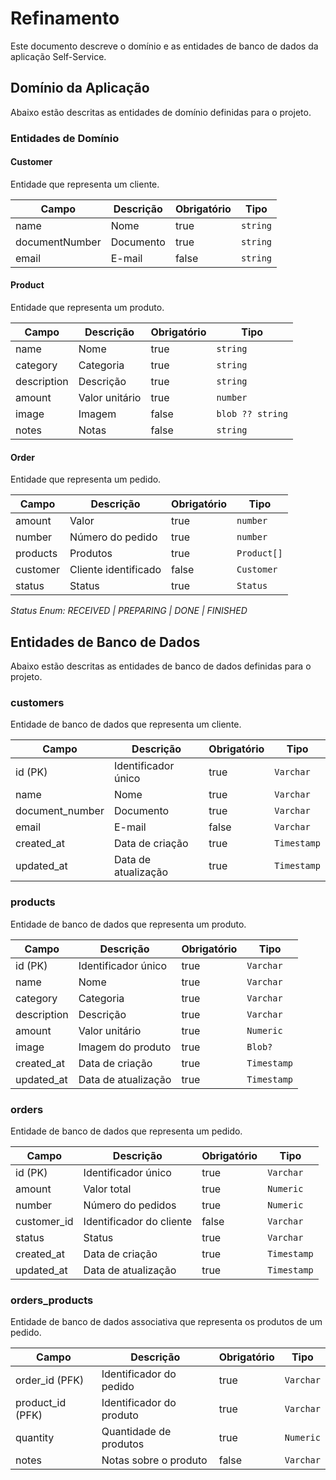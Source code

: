 # Refinamento

Este documento descreve o domínio e as entidades de banco de dados da aplicação Self-Service.

## Domínio da Aplicação

Abaixo estão descritas as entidades de domínio definidas para o projeto.

### Entidades de Domínio

#### Customer

Entidade que representa um cliente.

| Campo          | Descrição       | Obrigatório | Tipo    |
|----------------|-----------------|-------------|---------|
| name           | Nome            | true        | `string`|
| documentNumber | Documento       | true        | `string`|
| email          | E-mail          | false       | `string`|

#### Product

Entidade que representa um produto.

| Campo       | Descrição         | Obrigatório | Tipo          |
|-------------|-------------------|-------------|---------------|
| name        | Nome              | true        | `string`      |
| category    | Categoria         | true        | `string`      |
| description | Descrição         | true        | `string`      |
| amount      | Valor unitário    | true        | `number`      |
| image       | Imagem            | false       | `blob ?? string` |
| notes       | Notas             | false       | `string`      |

#### Order

Entidade que representa um pedido.

| Campo    | Descrição            | Obrigatório | Tipo        |
|----------|----------------------|-------------|-------------|
| amount   | Valor                | true        | `number`    |
| number   | Número do pedido     | true        | `number`    |
| products | Produtos             | true        | `Product[]` |
| customer | Cliente identificado | false       | `Customer`  |
| status   | Status               | true        | `Status`    |

_Status Enum: RECEIVED | PREPARING | DONE | FINISHED_

## Entidades de Banco de Dados

Abaixo estão descritas as entidades de banco de dados definidas para o projeto.

### customers

Entidade de banco de dados que representa um cliente.

| Campo            | Descrição           | Obrigatório | Tipo        |
|------------------|---------------------|-------------|-------------|
| id (PK)          | Identificador único | true        | `Varchar`   |
| name             | Nome                | true        | `Varchar`   |
| document_number  | Documento           | true        | `Varchar`   |
| email            | E-mail              | false       | `Varchar`   |
| created_at       | Data de criação     | true        | `Timestamp` |
| updated_at       | Data de atualização | true        | `Timestamp` |

### products

Entidade de banco de dados que representa um produto.

| Campo        | Descrição            | Obrigatório | Tipo        |
|--------------|----------------------|-------------|-------------|
| id (PK)      | Identificador único  | true        | `Varchar`   |
| name         | Nome                 | true        | `Varchar`   |
| category     | Categoria            | true        | `Varchar`   |
| description  | Descrição            | true        | `Varchar`   |
| amount       | Valor unitário       | true        | `Numeric`   |
| image        | Imagem do produto    | true        | `Blob?`     |
| created_at   | Data de criação      | true        | `Timestamp` |
| updated_at   | Data de atualização  | true        | `Timestamp` |

### orders

Entidade de banco de dados que representa um pedido.

| Campo         | Descrição               | Obrigatório | Tipo        |
|---------------|-------------------------|-------------|-------------|
| id (PK)       | Identificador único     | true        | `Varchar`   |
| amount        | Valor total             | true        | `Numeric`   |
| number        | Número do pedidos       | true        | `Numeric`   |
| customer_id   | Identificador do cliente| false       | `Varchar`   |
| status        | Status                  | true        | `Varchar`   |
| created_at    | Data de criação         | true        | `Timestamp` |
| updated_at    | Data de atualização     | true        | `Timestamp` |

### orders_products

Entidade de banco de dados associativa que representa os produtos de um pedido.

| Campo           | Descrição               | Obrigatório | Tipo      |
|-----------------|-------------------------|-------------|-----------|
| order_id (PFK)  | Identificador do pedido | true        | `Varchar` |
| product_id (PFK)| Identificador do produto| true        | `Varchar` |
| quantity        | Quantidade de produtos  | true        | `Numeric` |
| notes           | Notas sobre o produto   | false       | `Varchar` |
